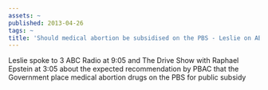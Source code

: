 ```yaml
---
assets: ~
published: 2013-04-26
tags: ~
title: 'Should medical abortion be subsidised on the PBS - Leslie on ABC Radio '
---
```

Leslie spoke to 3 ABC Radio at 9:05 and The Drive Show with Raphael Epstein at 3:05 about the expected recommendation by PBAC that the Government place medical abortion drugs on the PBS for public subsidy 